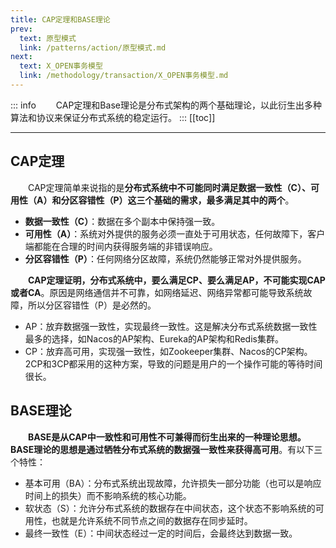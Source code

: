 ```yaml
---
title: CAP定理和BASE理论
prev:
  text: 原型模式
  link: /patterns/action/原型模式.md
next:
  text: X_OPEN事务模型
  link: /methodology/transaction/X_OPEN事务模型.md
---
```

::: info
&#8195;&#8195;CAP定理和Base理论是分布式架构的两个基础理论，以此衍生出多种算法和协议来保证分布式系统的稳定运行。
:::
[[toc]]

***

## CAP定理

&#8195;&#8195;CAP定理简单来说指的是**分布式系统中不可能同时满足数据一致性（C）、可用性（A）和分区容错性（P）这三个基础的需求，最多满足其中的两个**。

* **数据一致性（C）**：数据在多个副本中保持强一致。
* **可用性（A）**：系统对外提供的服务必须一直处于可用状态，任何故障下，客户端都能在合理的时间内获得服务端的非错误响应。
* **分区容错性（P）**：任何网络分区故障，系统仍然能够正常对外提供服务。

&#8195;&#8195;**CAP定理证明，分布式系统中，要么满足CP、要么满足AP，不可能实现CAP或者CA**。原因是网络通信并不可靠，如网络延迟、网络异常都可能导致系统故障，所以分区容错性（P）是必然的。

* AP：放弃数据强一致性，实现最终一致性。这是解决分布式系统数据一致性最多的选择，如Nacos的AP架构、Eureka的AP架构和Redis集群。
* CP：放弃高可用，实现强一致性，如Zookeeper集群、Nacos的CP架构。2CP和3CP都采用的这种方案，导致的问题是用户的一个操作可能的等待时间很长。
 
## BASE理论

&#8195;&#8195;**BASE是从CAP中一致性和可用性不可兼得而衍生出来的一种理论思想。BASE理论的思想是通过牺牲分布式系统的数据强一致性来获得高可用**。有以下三个特性：

* 基本可用（BA）：分布式系统出现故障，允许损失一部分功能（也可以是响应时间上的损失）而不影响系统的核心功能。
* 软状态（S）：允许分布式系统的数据存在中间状态，这个状态不影响系统的可用性，也就是允许系统不同节点之间的数据存在同步延时。
* 最终一致性（E）：中间状态经过一定的时间后，会最终达到数据一致。
